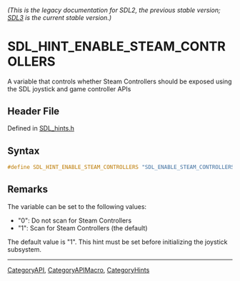 ###### (This is the legacy documentation for SDL2, the previous stable version; [SDL3](https://wiki.libsdl.org/SDL3/) is the current stable version.)
# SDL_HINT_ENABLE_STEAM_CONTROLLERS

A variable that controls whether Steam Controllers should be exposed using the SDL joystick and game controller APIs

## Header File

Defined in [SDL_hints.h](https://github.com/libsdl-org/SDL/blob/SDL2/include/SDL_hints.h)

## Syntax

```c
#define SDL_HINT_ENABLE_STEAM_CONTROLLERS "SDL_ENABLE_STEAM_CONTROLLERS"
```

## Remarks

The variable can be set to the following values:

- "0": Do not scan for Steam Controllers
- "1": Scan for Steam Controllers (the default)

The default value is "1". This hint must be set before initializing the
joystick subsystem.

----
[CategoryAPI](CategoryAPI), [CategoryAPIMacro](CategoryAPIMacro), [CategoryHints](CategoryHints)

